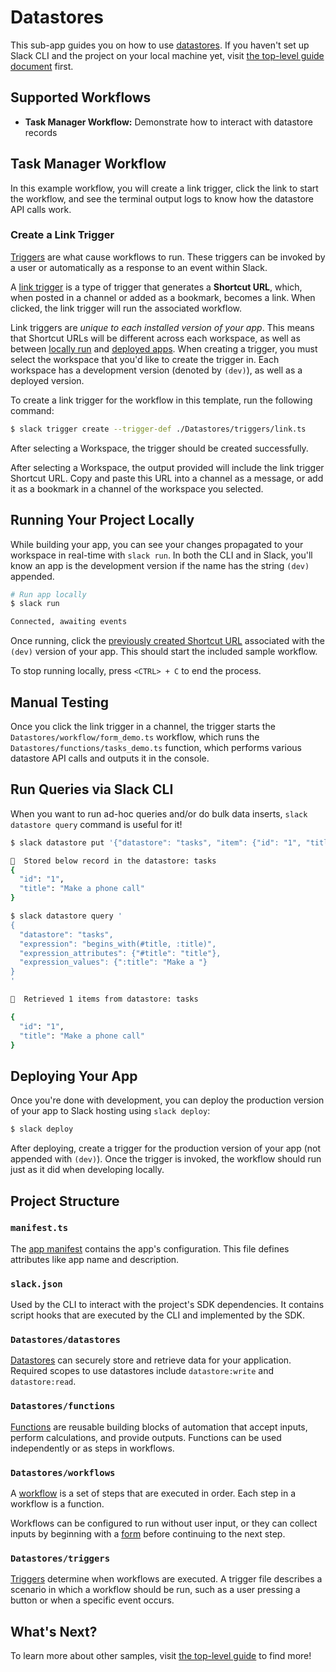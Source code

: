 # Datastores

This sub-app guides you on how to use
[datastores](https://api.slack.com/future/datastores). If you haven't set up
Slack CLI and the project on your local machine yet, visit
[the top-level guide document](../README.md) first.

## Supported Workflows

- **Task Manager Workflow:** Demonstrate how to interact with datastore records

## Task Manager Workflow

In this example workflow, you will create a link trigger, click the link to
start the workflow, and see the terminal output logs to know how the datastore
API calls work.

### Create a Link Trigger

[Triggers](https://api.slack.com/future/triggers) are what cause workflows to
run. These triggers can be invoked by a user or automatically as a response to
an event within Slack.

A [link trigger](https://api.slack.com/future/triggers/link) is a type of
trigger that generates a **Shortcut URL**, which, when posted in a channel or
added as a bookmark, becomes a link. When clicked, the link trigger will run the
associated workflow.

Link triggers are _unique to each installed version of your app_. This means
that Shortcut URLs will be different across each workspace, as well as between
[locally run](#running-your-project-locally) and
[deployed apps](#deploying-your-app). When creating a trigger, you must select
the workspace that you'd like to create the trigger in. Each workspace has a
development version (denoted by `(dev)`), as well as a deployed version.

To create a link trigger for the workflow in this template, run the following
command:

```zsh
$ slack trigger create --trigger-def ./Datastores/triggers/link.ts
```

After selecting a Workspace, the trigger should be created successfully.

After selecting a Workspace, the output provided will include the link trigger
Shortcut URL. Copy and paste this URL into a channel as a message, or add it as
a bookmark in a channel of the workspace you selected.

## Running Your Project Locally

While building your app, you can see your changes propagated to your workspace
in real-time with `slack run`. In both the CLI and in Slack, you'll know an app
is the development version if the name has the string `(dev)` appended.

```zsh
# Run app locally
$ slack run

Connected, awaiting events
```

Once running, click the
[previously created Shortcut URL](#create-a-link-trigger) associated with the
`(dev)` version of your app. This should start the included sample workflow.

To stop running locally, press `<CTRL> + C` to end the process.

## Manual Testing

Once you click the link trigger in a channel, the trigger starts the
`Datastores/workflow/form_demo.ts` workflow, which runs the
`Datastores/functions/tasks_demo.ts` function, which performs various datastore
API calls and outputs it in the console.

## Run Queries via Slack CLI

When you want to run ad-hoc queries and/or do bulk data inserts,
`slack datastore query` command is useful for it!

```zsh
$ slack datastore put '{"datastore": "tasks", "item": {"id": "1", "title": "Make a phone call"}}'

🎉  Stored below record in the datastore: tasks
{
  "id": "1",
  "title": "Make a phone call"
}

$ slack datastore query '
{
  "datastore": "tasks",
  "expression": "begins_with(#title, :title)",
  "expression_attributes": {"#title": "title"},
  "expression_values": {":title": "Make a "}
}
'

🎉  Retrieved 1 items from datastore: tasks

{
  "id": "1",
  "title": "Make a phone call"
}
```

## Deploying Your App

Once you're done with development, you can deploy the production version of your
app to Slack hosting using `slack deploy`:

```zsh
$ slack deploy
```

After deploying, create a trigger for the production version of your app (not
appended with `(dev)`). Once the trigger is invoked, the workflow should run
just as it did when developing locally.

## Project Structure

### `manifest.ts`

The [app manifest](https://api.slack.com/future/manifest) contains the app's
configuration. This file defines attributes like app name and description.

### `slack.json`

Used by the CLI to interact with the project's SDK dependencies. It contains
script hooks that are executed by the CLI and implemented by the SDK.

### `Datastores/datastores`

[Datastores](https://api.slack.com/future/datastores) can securely store and
retrieve data for your application. Required scopes to use datastores include
`datastore:write` and `datastore:read`.

### `Datastores/functions`

[Functions](https://api.slack.com/future/functions) are reusable building blocks
of automation that accept inputs, perform calculations, and provide outputs.
Functions can be used independently or as steps in workflows.

### `Datastores/workflows`

A [workflow](https://api.slack.com/future/workflows) is a set of steps that are
executed in order. Each step in a workflow is a function.

Workflows can be configured to run without user input, or they can collect
inputs by beginning with a [form](https://api.slack.com/future/forms) before
continuing to the next step.

### `Datastores/triggers`

[Triggers](https://api.slack.com/future/triggers) determine when workflows are
executed. A trigger file describes a scenario in which a workflow should be run,
such as a user pressing a button or when a specific event occurs.

## What's Next?

To learn more about other samples, visit [the top-level guide](../README.md) to
find more!
